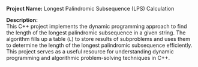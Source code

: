 **Project Name:** Longest Palindromic Subsequence (LPS) Calculation

**Description:**  
This C++ project implements the dynamic programming approach to find the length of the longest palindromic subsequence in a given string. The algorithm fills up a table (`L`) to store results of subproblems and uses them to determine the length of the longest palindromic subsequence efficiently. This project serves as a useful resource for understanding dynamic programming and algorithmic problem-solving techniques in C++.
